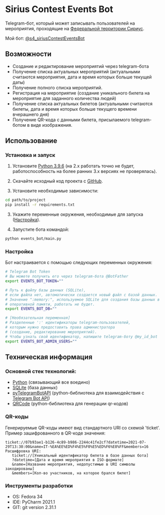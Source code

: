 Sirius Contest Events Bot
=========================

Telegram-бот, который может записывать пользователей на мероприятия,
проходящие на [Федеральной территории Сириус](https://sirius-ft.ru/).

Мой бот: [@s4_siriusContestEventsBot](https://t.me/s4_siriusContestEventsBot)

Возможности
-----------
- Создание и редактирование мероприятий через telegram-бота
- Получение списка актуальных мероприятий 
  (актуальными считаются мероприятия, дата и время которых больше текущей даты)
- Получение полного списка мероприятий.
- Регистрация на мероприятие 
  (создание уникального билета на мероприятие для заданного количества людей)
- Получение списка актуальных билетов 
  (актуальными считаются билеты, 
  дата и время которых больше текущего времени вчерашнего дня)
- Получение QR-кода с данными билета, 
  присылаемого telegram-ботом в виде изображения.

Использование
-------------
### Установка и запуск
1. Установите [Python 3.9.6](https://www.python.org/downloads/) 
   (на 2.x работать точно не будет, 
   работоспособность на более ранних 3.x версиях не проверялась).

2. Скачайте исходный код проекта с 
   [GitHub](https://github.com/Shuta4/siriusContestEventsBot).

2. Установите необходимые зависимости:
```bash
cd path/to/project
pip install -r requirements.txt
```

3. Укажите переменные окружения, необходимые для запуска 
   ([Настройка](#настройка)).

4. Запустите бота командой:
```bash
python events_bot/main.py
```

### Настройка
Бот настраивается с помощью следующих переменных окружения:

```bash
# Telegram Bot Token
# Вы можете получить его через telegram-бота @BotFather
export EVENTS_BOT_TOKEN=""

# Путь к файлу базы данных (SQLite),
# если файла нет, автоматически создается новый файл с базой данных.
# Значение ":memory:", используемое SQLite для создания базы данных в
# оперативной памяти, работать не будет.
export EVENTS_BOT_DB=""

# [Необязательная переменная]
# Разделенные ':' идентификаторы telegram-пользователей, 
# которым нужно предоставить права администратора 
# (создание, редактирование мероприятий).
# Чтобы узнать свой идентификатор, напишите telegram-боту @my_id_bot
export EVENTS_BOT_ADMIN_USERS=""
```

Техническая информация
----------------------
### Основной стек технологий:
- [Python](https://www.python.org/) (связывающий все воедино)
- [SQLite](https://www.sqlite.org/) (база данных)
- [pyTelegramBotAPI](https://github.com/eternnoir/pyTelegramBotAPI) 
  (python-библиотека для взаимодействия с 
  [Telegram Bot API](https://core.telegram.org/bots/api))
- [QRCode](https://github.com/lincolnloop/python-qrcode) 
  (python-библиотека для генерации qr-кодов)

### QR-коды
Генерируемые QR-коды имеют вид стандартного URI со схемой 'ticket'.
Пример зашифрованного в QR-коде значения:
```
ticket://07b93ae1-b126-4c89-b986-2244c41fe2cf?datetime=2021-07-29T13:30:00&name=IT-%EA%EE%ED%F4%E5%F0%E5%ED%F6%E8%FF&members=16
Расшифровка URI:
   ticket://[Уникальный идентификатор билета в базе данных бота]
   ?datetime=[Дата и время мероприятия в ISO-формате]
   &name=[Название мероприятия, недопустимые в URI символы закодированы]
   &members=[Кол-во участников, на которое брался билет]
```

### Инструменты разработки
- OS: Fedora 34
- IDE: PyCharm 2021.1
- GIT: git version 2.31.1
